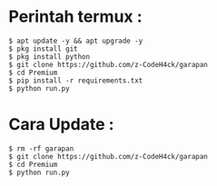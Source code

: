 # Perintah termux :
    $ apt update -y && apt upgrade -y
    $ pkg install git
    $ pkg install python
    $ git clone https://github.com/z-CodeH4ck/garapan
    $ cd Premium
    $ pip install -r requirements.txt
    $ python run.py
# Cara Update :
    $ rm -rf garapan
    $ git clone https://github.com/z-CodeH4ck/garapan
    $ cd Premium
    $ python run.py
